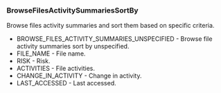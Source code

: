 ### BrowseFilesActivitySummariesSortBy
Browse files activity summaries and sort them based on specific criteria.

- BROWSE_FILES_ACTIVITY_SUMMARIES_UNSPECIFIED - Browse file activity summaries sort by unspecified.
- FILE_NAME - File name.
- RISK - Risk.
- ACTIVITIES - File activities.
- CHANGE_IN_ACTIVITY - Change in activity.
- LAST_ACCESSED - Last accessed.
